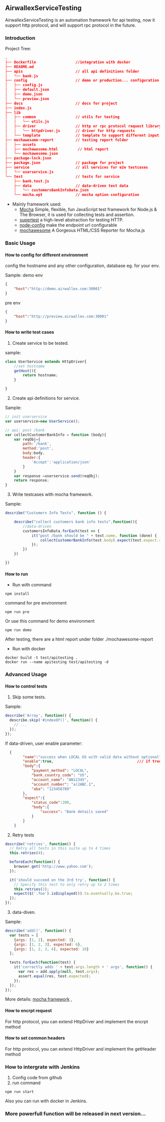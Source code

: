 ## AirwallexServiceTesting


AirwallexServiceTesting is an automation framework for api testing, 
now it support http protocol, and will support rpc protocol in the future.

### Introduction

Project Tree:
```json
.
├── Dockerfile                  //integration with docker 
├── README.md
├── apis                        // all api definitions folder 
│   └── bank.js
├── config                      // demo or production... configuration
│   ├── config.js
│   ├── default.json
│   ├── demo.json
│   └── preview.json
├── docs                        // docs for project 
├── index.js
├── lib                         
│   ├── common                  // utils for testing
│   │   └── utils.js
│   ├── driver                  // http or rpc protocol request library
│   │   └── httpdriver.js       // driver for http requests
│   └── template                // template to support different input, json yaml har or swagger
├── mochawesome-report          // testing report folder
│   ├── assets
│   ├── mochawesome.html         // html report 
│   └── mochawesome.json
├── package-lock.json
├── package.json                // package for project
├── service                     // all services for e2e testcases
│   └── userservice.js
└── test                        // tests for service
    ├── bank.test.js
    ├── data                    // data-driven test data
    │   └── customersBankInfoData.json
    └── mocha.opt               // mocha option configuration
```
* Mainly framework used: 
    * [Mocha](https://github.com/mochajs/mocha/blob/master/README.md) Simple, flexible, fun JavaScript test framework for Node.js & The Browser, it is used for collecting tests and assertion.
    * [supertest](https://github.com/visionmedia/supertest/blob/master/README.md) a high-level abstraction for testing HTTP.
    * [node-config](https://github.com/lorenwest/node-config/blob/master/README.md) make the endpoint url configurable
    * [mochawesome](https://github.com/adamgruber/mochawesome/blob/master/README.md) A Gorgeous HTML/CSS Reporter for Mocha.js




### Basic Usage
#### How to config for different environment
config the hostname and any other configuration, database eg. for your env.

Sample: 
demo env
```json
{
    "host":"http://demo.airwallex.com:30001"
}
```
pre env
```json
{
    "host":"http://preview.airwallex.com:30001"
}
```
#### How to write test cases
1. Create service to be tested.

sample:
```Javascript
class UserService extends HttpDriver{
    //set hostname
    getHost(){
        return hostname;
    }

}
```
2. Create api definitions for service.

Sample:
```Javascript
// init userservice
var userservice=new UserService();

// api: post /bank
var collectCustomerBankInfo = function (body){
    var reqObj={
        path:'/bank',
        method:'post',
        body:body,
        header:{
            'Accept':'application/json'
        }
    }
    var response =userservice.send(reqObj);
    return response;
}
```

3. Write testcases with mocha framework.

Sample:
```Javascript
describe("Customers Info Tests", function () {

    describe("collect customers bank info tests",function(){
        //data-driven
        customersInfoData.forEach(test => {
            it("post /bank should be " + test.name, function (done) {
                collectCustomerBankInfo(test.body).expect(test.expect.status_code, test.expect.body, done)
            });
        })
    })

}) 
```

#### How to run
* Run with command
```
npm install
```
command for pre environment
```
npm run pre
```

Or use this command for demo environment
```
npm run demo
```

After testing, there are a html report under folder ./mochawesome-report


*  Run with docker
```
docker build -t test/apitesting .
docker run --name apitesting test/apitesting -d
```



### Advanced Usage
#### How to control tests
1. Skip some tests.

Sample:
```Javascript
describe('Array', function() {
  describe.skip('#indexOf()', function() {
    // ...
  });
});
```
If data-driven, user enable parameter:
```json
  {
        "name":"success when LOCAL US with valid data without optional",
        "enable":true,                                      /// if true , this test will be run
        "body":{
            "payment_method": "LOCAL",
            "bank_country_code": "US",
            "account_name": "AN12345",
            "account_number": "a(2ABC.1",
            "aba": "123456789"
        },
        "expect":{
            "status_code":200,
            "body":{
                "success": "Bank details saved"
            }
        }
    }
```

2. Retry tests
```Javascript
describe('retries', function() {
  // Retry all tests in this suite up to 4 times
  this.retries(4);

  beforeEach(function() {
    browser.get('http://www.yahoo.com');
  });

  it('should succeed on the 3rd try', function() {
    // Specify this test to only retry up to 2 times
    this.retries(2);
    expect($('.foo').isDisplayed()).to.eventually.be.true;
  });
});
```
3.  data-diven.

Sample:
```Javascript
describe('add()', function() {
  var tests = [
    {args: [1, 2], expected: 3},
    {args: [1, 2, 3], expected: 6},
    {args: [1, 2, 3, 4], expected: 10}
  ];

  tests.forEach(function(test) {
    it('correctly adds ' + test.args.length + ' args', function() {
      var res = add.apply(null, test.args);
      assert.equal(res, test.expected);
    });
  });
});
```
More details: [mocha framework](https://github.com/mochajs/mocha/blob/master/README.md) ,


#### How to encrpt request
For http protocol, you can extend HttpDriver and implement the encrpt method 

#### How to set common headers
For http protocol, you can extend HttpDriver and implement the getHeader method 

### How to intergrate with Jenkins
1. Config code from github
2. run command
```
npm run start
```

Also you can run with docker in Jenkins.



### More powerfull function will be released in next version...

